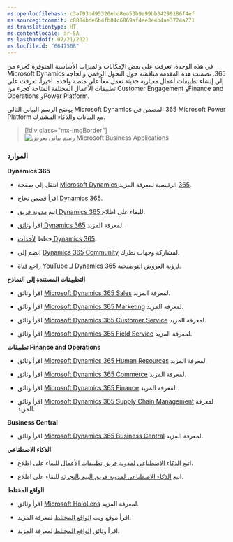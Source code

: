 ```yaml
---
ms.openlocfilehash: c3af93dd95320ebd8ea53b9e99bb34299186f4ef
ms.sourcegitcommit: c8884bde6b4fb84c6869af4ee3e4b4ae3724a271
ms.translationtype: HT
ms.contentlocale: ar-SA
ms.lasthandoff: 07/21/2021
ms.locfileid: "6647508"
---
```

في هذه الوحدة، تعرفت على بعض الإمكانات والميزات الأساسية المتوفرة كجزء من Microsoft Dynamics ‏365. تضمنت هذه المقدمة مناقشة حول التحول الرقمي والحاجة إلى إنشاء تطبيقات أعمال معيارية حديثة تعمل معاً على منصة واحدة. أخيراً، تعرفت على تطبيقات الأعمال المختلفة المتاحة كجزء من Customer Engagement وFinance and Operations وPower Platform. 

يوضح الرسم البياني التالي Microsoft Dynamics ‏365 المضمن في Microsoft Power Platform مع البيانات والذكاء المشترك. 

> [!div class="mx-imgBorder"]
> ![رسم بياني يعرض Microsoft Business Applications](../media/m01-image02.png)   

### <a name="resources"></a>الموارد
**Dynamics 365**

- انتقل إلى صفحة [Microsoft Dynamics ‏365](https://dynamics.microsoft.com/) الرئيسية لمعرفة المزيد.

- اقرأ قصص نجاح [Dynamics 365](https://dynamics.microsoft.com/customer-stories/). 

- اتبع [مدونة فريق Dynamics 365 ](https://community.dynamics.com/365/b/365teamblog) للبقاء على اطلاع.

- اقرأ [وثائق Dynamics 365](/dynamics365/) لمعرفة المزيد.

- خطط [لأحداث Dynamics 365](https://dynamics.microsoft.com/events/).

- انضم إلى [Dynamics 365 Community](https://community.dynamics.com/) لمشاركة وجهات نظرك.

- راجع [قناة YouTube لـ Dynamics 365](https://www.youtube.com/channel/UCJGCg4rB3QSs8y_1FquelBQ) لرؤية العروض التوضيحية. 

 **التطبيقات المستندة إلى النماذج**

- اقرأ وثائق [Microsoft Dynamics ‏365 Sales](/dynamics365/sales-enterprise/help-hub/) لمعرفة المزيد.

- اقرأ وثائق [Microsoft Dynamics ‏365 Marketing](/dynamics365/marketing/help-hub/) لمعرفة المزيد.

- اقرأ وثائق [Microsoft Dynamics ‏365 Customer Service](/dynamics365/customer-service/help-hub/) لمعرفة المزيد. 

- اقرأ وثائق [Microsoft Dynamics 365 Field Service](/dynamics365/field-service/user-guide/) لمعرفة المزيد.

**تطبيقات Finance and Operations**

- اقرأ وثائق [Microsoft Dynamics 365 Human Resources](/dynamics365/talent/talent-welcome/) لمعرفة المزيد.

- اقرأ وثائق [Microsoft Dynamics 365 Commerce](/dynamics365/retail/index/) لمعرفة المزيد.

- اقرأ وثائق [Microsoft Dynamics 365 Finance](/dynamics365/finance/index/) لمعرفة المزيد. 

- اقرأ وثائق [Microsoft Dynamics 365 Supply Chain Management](/dynamics365/supply-chain/index/) لمعرفة المزيد.

**Business Central**

- اقرأ وثائق [Microsoft Dynamics 365 Business Central](/dynamics365/business-central/index/) لمعرفة المزيد.

 **الذكاء الاصطناعي**

- اتبع [الذكاء الاصطناعي لمدونة فريق تطبيقات الأعمال](https://blogs.microsoft.com/blog/2018/09/18/announcing-new-ai-and-mixed-reality-business-applications-for-microsoft-dynamics/?azure-portal=true) للبقاء على اطلاع.

- اتبع [الذكاء الاصطناعي لمدونة فريق البيع بالتجزئة](https://blogs.microsoft.com/blog/2019/09/23/announcing-new-microsoft-dynamics-365-ai-driven-insights-applications-and-our-vision-for-the-future-of-retail/?azure-portal=true) للبقاء على اطلاع.

**الواقع المختلط**

- اقرأ وثائق [Microsoft HoloLens](/hololens/) لمعرفة المزيد. 

- اقرأ موقع ويب [الواقع المختلط](https://dynamics.microsoft.com/mixed-reality/overview) لمعرفة المزيد.

- اقرأ وثائق [الواقع المختلط](/dynamics365/mixed-reality) لمعرفة المزيد.
